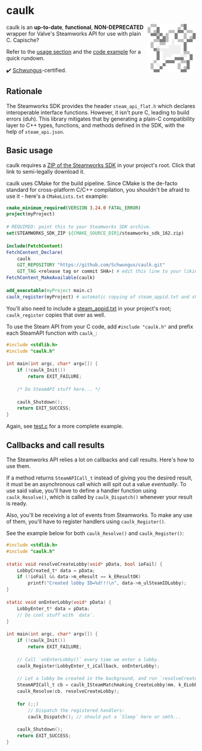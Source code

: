 # caulk

<img align="right" height="128" src="assets/huge-caulk.png" alt="A splatter of caulk paste">

caulk is an **up-to-date**, **functional**, **NON-DEPRECATED** wrapper for Valve's Steamworks API for use with plain C. Capische?

Refer to the [usage section](#basic-usage) and the [code example](src/caulk-test.c) for a quick rundown.

:heavy_check_mark: [Schwungus](https://github.com/Schwungus)-certified.

## Rationale

The Steamworks SDK provides the header `steam_api_flat.h` which declares interoperable interface functions. However, it isn't pure C, leading to build errors (duh). This library mitigates that by generating a plain-C compatibility layer to C++ types, functions, and methods defined in the SDK, with the help of `steam_api.json`.

## Basic usage

caulk requires a [ZIP of the Steamworks SDK](https://partner.steamgames.com/downloads/steamworks_sdk_162.zip) in your project's root. Click that link to semi-legally download it.

caulk uses CMake for the build pipeline. Since CMake is the de-facto standard for cross-platform C/C++ compilation, you shouldn't be afraid to use it - here's a `CMakeLists.txt` example:

```cmake
cmake_minimum_required(VERSION 3.24.0 FATAL_ERROR)
project(myProject)

# REQUIRED: point this to your Steamworks SDK archive.
set(STEAMWORKS_SDK_ZIP ${CMAKE_SOURCE_DIR}/steamworks_sdk_162.zip)

include(FetchContent)
FetchContent_Declare(
    caulk
    GIT_REPOSITORY "https://github.com/Schwungus/caulk.git"
    GIT_TAG <release tag or commit SHA>) # edit this line to your liking
FetchContent_MakeAvailable(caulk)

add_executable(myProject main.c)
caulk_register(myProject) # automatic copying of steam_appid.txt and shared library objects
```

You'll also need to include a [steam_appid.txt](steam_appid.txt) in your project's root; `caulk_register` copies that over as well.

To use the Steam API from your C code, add `#include "caulk.h"` and prefix each SteamAPI function with `caulk_`:

```c
#include <stdlib.h>
#include "caulk.h"

int main(int argc, char* argv[]) {
    if (!caulk_Init())
        return EXIT_FAILURE;

    /* Do SteamAPI stuff here... */

    caulk_Shutdown();
    return EXIT_SUCCESS;
}
```

Again, see [test.c](src/caulk-test.c) for a more complete example.

## Callbacks and call results

The Steamworks API relies a lot on callbacks and call results. Here's how to use them.

If a method returns `SteamAPICall_t` instead of giving you the desired result, it must be an asynchronous call which will spit out a value _eventually_. To use said value, you'll have to define a handler function using `caulk_Resolve()`, which is called by `caulk_Dispatch()` whenever your result is ready.

Also, you'll be receiving a lot of events from Steamworks. To make any use of them, you'll have to register handlers using `caulk_Register()`.

See the example below for both `caulk_Resolve()` and `caulk_Register()`:

```c
#include <stdlib.h>
#include "caulk.h"

static void resolveCreateLobby(void* pData, bool ioFail) {
    LobbyCreated_t* data = pData;
    if (!ioFail && data->m_eResult == k_EResultOK)
        printf("Created lobby ID=%d!!!\n", data->m_ulSteamIDLobby);
}

static void onEnterLobby(void* pData) {
    LobbyEnter_t* data = pData;
    // Do cool stuff with `data`.
}

int main(int argc, char* argv[]) {
    if (!caulk_Init())
        return EXIT_FAILURE;

    // Call `onEnterLobby()` every time we enter a lobby.
    caulk_Register(LobbyEnter_t_iCallback, onEnterLobby);

    // Let a lobby be created in the background, and run `resolveCreateLobby()` when it's done.
    SteamAPICall_t cb = caulk_ISteamMatchmaking_CreateLobby(mm, k_ELobbyTypeFriendsOnly, 2);
    caulk_Resolve(cb, resolveCreateLobby);

    for (;;)
        // Dispatch the registered handlers:
        caulk_Dispatch(); // should put a `Sleep` here or smth...

    caulk_Shutdown();
    return EXIT_SUCCESS;
}
```
